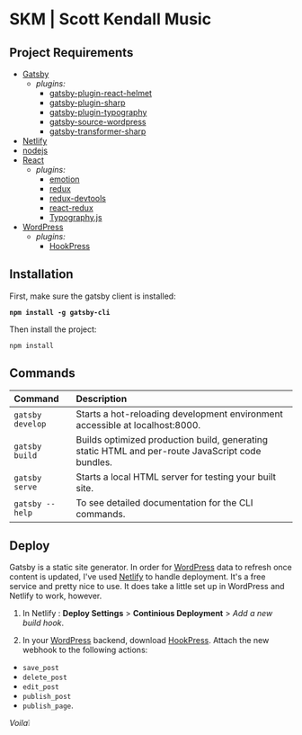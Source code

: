 # SKM | Scott Kendall Music

## Project Requirements

- [Gatsby](https://www.gatsbyjs.org/)
  - _plugins:_
    - [gatsby-plugin-react-helmet](https://github.com/gatsbyjs/gatsby/tree/master/packages/gatsby-plugin-react-helmet)
    - [gatsby-plugin-sharp](https://github.com/gatsbyjs/gatsby/tree/master/packages/gatsby-plugin-sharp)
    - [gatsby-plugin-typography](https://github.com/gatsbyjs/gatsby/tree/master/packages/gatsby-plugin-typography)
    - [gatsby-source-wordpress](https://github.com/gatsbyjs/gatsby/tree/master/packages/gatsby-source-wordpress)
    - [gatsby-transformer-sharp](https://github.com/gatsbyjs/gatsby/tree/master/packages/gatsby-transformer-sharp)
- [Netlify](https://www.netlify.com/)
- [nodejs](https://nodejs.org/en/)
- [React](https://reactjs.org/)
  - _plugins:_
    - [emotion](https://github.com/emotion-js/emotion)
    - [redux](https://github.com/reduxjs/redux)
    - [redux-devtools](https://github.com/reduxjs/redux-devtools)
    - [react-redux](https://github.com/reduxjs/react-redux)
    - [Typography.js](https://kyleamathews.github.io/typography.js/)
- [WordPress](https://wordpress.com/)
  - _plugins:_
    - [HookPress](https://wordpress.org/plugins/hookpress/)


## Installation

First, make sure the gatsby client is installed:

**`npm install -g gatsby-cli`**

Then install the project:

`npm install`

## Commands

| Command | Description |
| :--- | :--- |
| `gatsby develop` | Starts a hot-reloading development environment accessible at localhost:8000. |
| `gatsby build`   | Builds optimized production build, generating static HTML and per-route JavaScript code bundles. |
| `gatsby serve`   | Starts a local HTML server for testing your built site. |
| `gatsby --help`  | To see detailed documentation for the CLI commands. |

## Deploy

Gatsby is a static site generator.  In order for [WordPress](https://wordpress.com/) data to refresh once content is updated, I've used [Netlify](https://www.netlify.com/) to handle deployment.  It's a free service and pretty nice to use.  It does take a little set up in WordPress and Netlify to work, however.

1. In Netlify : **Deploy Settings** >  **Continious Deployment** > _Add a new build hook_.

2. In your [WordPress](https://wordpress.com/) backend, download [HookPress](https://wordpress.org/plugins/hookpress/).  Attach the new webhook to the following actions:

- `save_post`
- `delete_post`
- `edit_post`
- `publish_post`
- `publish_page`.

_Voila_:grey_exclamation:
